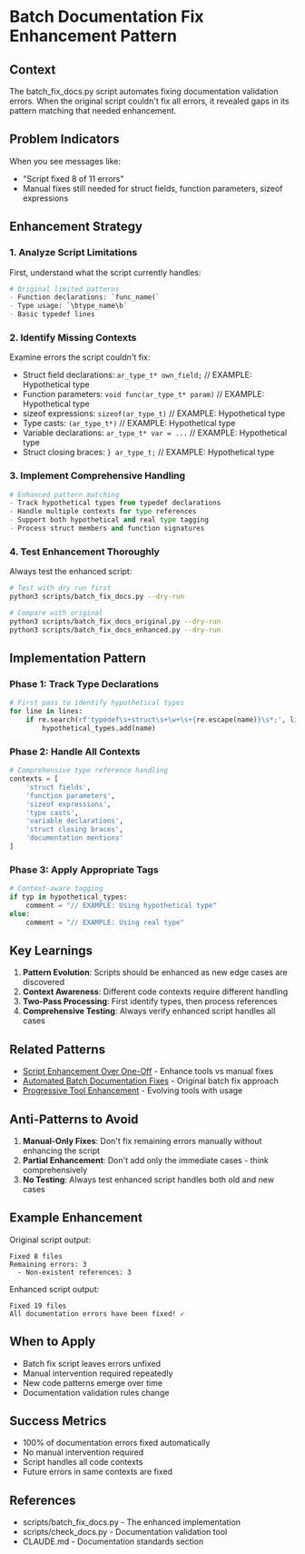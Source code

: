 # Batch Documentation Fix Enhancement Pattern

## Context

The batch_fix_docs.py script automates fixing documentation validation errors. When the original script couldn't fix all errors, it revealed gaps in its pattern matching that needed enhancement.

## Problem Indicators

When you see messages like:
- "Script fixed 8 of 11 errors" 
- Manual fixes still needed for struct fields, function parameters, sizeof expressions

## Enhancement Strategy

### 1. Analyze Script Limitations

First, understand what the script currently handles:
```python
# Original limited patterns
- Function declarations: `func_name(`
- Type usage: `\btype_name\b`
- Basic typedef lines
```

### 2. Identify Missing Contexts

Examine errors the script couldn't fix:
- Struct field declarations: `ar_type_t* own_field;`  // EXAMPLE: Hypothetical type
- Function parameters: `void func(ar_type_t* param)`  // EXAMPLE: Hypothetical type
- sizeof expressions: `sizeof(ar_type_t)`  // EXAMPLE: Hypothetical type
- Type casts: `(ar_type_t*)`  // EXAMPLE: Hypothetical type
- Variable declarations: `ar_type_t* var = ...`  // EXAMPLE: Hypothetical type
- Struct closing braces: `} ar_type_t;`  // EXAMPLE: Hypothetical type

### 3. Implement Comprehensive Handling

```python
# Enhanced pattern matching
- Track hypothetical types from typedef declarations
- Handle multiple contexts for type references
- Support both hypothetical and real type tagging
- Process struct members and function signatures
```

### 4. Test Enhancement Thoroughly

Always test the enhanced script:
```bash
# Test with dry run first
python3 scripts/batch_fix_docs.py --dry-run

# Compare with original
python3 scripts/batch_fix_docs_original.py --dry-run
python3 scripts/batch_fix_docs_enhanced.py --dry-run
```

## Implementation Pattern

### Phase 1: Track Type Declarations
```python
# First pass to identify hypothetical types
for line in lines:
    if re.search(rf'typedef\s+struct\s+\w+\s+{re.escape(name)}\s*;', line):
        hypothetical_types.add(name)
```

### Phase 2: Handle All Contexts
```python
# Comprehensive type reference handling
contexts = [
    'struct fields',
    'function parameters', 
    'sizeof expressions',
    'type casts',
    'variable declarations',
    'struct closing braces',
    'documentation mentions'
]
```

### Phase 3: Apply Appropriate Tags
```python
# Context-aware tagging
if typ in hypothetical_types:
    comment = "// EXAMPLE: Using hypothetical type"
else:
    comment = "// EXAMPLE: Using real type"
```

## Key Learnings

1. **Pattern Evolution**: Scripts should be enhanced as new edge cases are discovered
2. **Context Awareness**: Different code contexts require different handling
3. **Two-Pass Processing**: First identify types, then process references
4. **Comprehensive Testing**: Always verify enhanced script handles all cases

## Related Patterns

- [Script Enhancement Over One-Off](script-enhancement-over-one-off.md) - Enhance tools vs manual fixes
- [Automated Batch Documentation Fixes](automated-batch-documentation-fixes.md) - Original batch fix approach
- [Progressive Tool Enhancement](progressive-tool-enhancement.md) - Evolving tools with usage

## Anti-Patterns to Avoid

1. **Manual-Only Fixes**: Don't fix remaining errors manually without enhancing the script
2. **Partial Enhancement**: Don't add only the immediate cases - think comprehensively
3. **No Testing**: Always test enhanced script handles both old and new cases

## Example Enhancement

Original script output:
```
Fixed 8 files
Remaining errors: 3
  - Non-existent references: 3
```

Enhanced script output:
```
Fixed 19 files
All documentation errors have been fixed! ✓
```

## When to Apply

- Batch fix script leaves errors unfixed
- Manual intervention required repeatedly
- New code patterns emerge over time
- Documentation validation rules change

## Success Metrics

- 100% of documentation errors fixed automatically
- No manual intervention required
- Script handles all code contexts
- Future errors in same contexts are fixed

## References

- scripts/batch_fix_docs.py - The enhanced implementation
- scripts/check_docs.py - Documentation validation tool
- CLAUDE.md - Documentation standards section